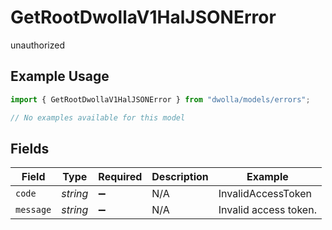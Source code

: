 # GetRootDwollaV1HalJSONError

unauthorized

## Example Usage

```typescript
import { GetRootDwollaV1HalJSONError } from "dwolla/models/errors";

// No examples available for this model
```

## Fields

| Field                 | Type                  | Required              | Description           | Example               |
| --------------------- | --------------------- | --------------------- | --------------------- | --------------------- |
| `code`                | *string*              | :heavy_minus_sign:    | N/A                   | InvalidAccessToken    |
| `message`             | *string*              | :heavy_minus_sign:    | N/A                   | Invalid access token. |